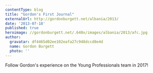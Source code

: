 ```yaml
---
contentType: blog
title: "Gordon's First Journal"
externalUrl: http://gordonburgett.net/albania/2013/
date: '2013-07-18'
published: true
heroimage: //gordonburgett.net/.640x/images/albania/2013/afc.jpg
author:
  gravatar: df4465d02ee102eafa27c948dccd8e4d
  name: Gordon Burgett
  photo: ''
---
```


Follow Gordon's experience on the Young Professionals team in 2017!